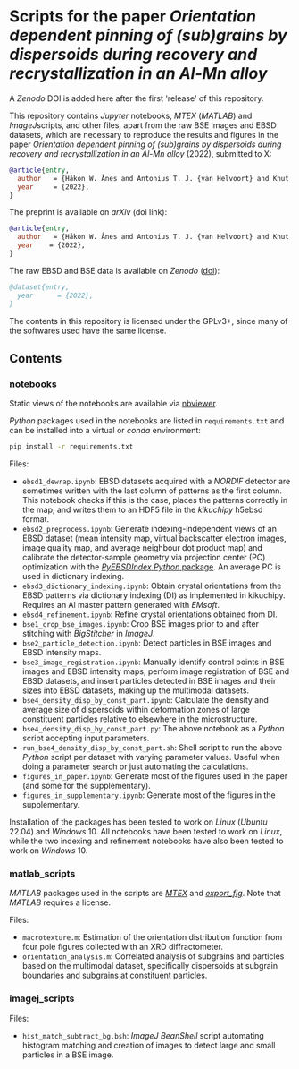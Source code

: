 # Scripts for the paper *Orientation dependent pinning of (sub)grains by dispersoids during recovery and recrystallization in an Al-Mn alloy*

A *Zenodo* DOI is added here after the first 'release' of this repository.

This repository contains *Jupyter* notebooks, *MTEX* (*MATLAB*) and *ImageJ*scripts, and other files, apart from the raw BSE images and EBSD datasets, which are necessary to reproduce the results and figures in the paper *Orientation dependent pinning of (sub)grains by dispersoids during recovery and recrystallization in an Al-Mn alloy* (2022), submitted to X:

```bibtex
@article{entry,
  author   = {Håkon W. Ånes and Antonius T. J. {van Helvoort} and Knut Marthinsen},
  year     = {2022},
}

```

The preprint is available on *arXiv* (doi link):

```bibtex
@article{entry,
  author   = {Håkon W. Ånes and Antonius T. J. {van Helvoort} and Knut Marthinsen},
  year    = {2022},
}
```

The raw EBSD and BSE data is available on *Zenodo* ([doi](https://doi.org/10.5281/zenodo.7383087)):

```bibtex
@dataset{entry,
  year      = {2022},
}
```

The contents in this repository is licensed under the GPLv3+, since many of the softwares used have the same license.

## Contents

### notebooks

Static views of the notebooks are available via [nbviewer](https://nbviewer.org/github/hakonanes/p-texture-al-mn-alloys/tree/main/notebooks/).

*Python* packages used in the notebooks are listed in `requirements.txt` and can be installed into a virtual or *conda* environment:

```bash
pip install -r requirements.txt
```

Files:

* `ebsd1_dewrap.ipynb`: EBSD datasets acquired with a *NORDIF* detector are sometimes written with the last column of patterns as the first column. This notebook checks if this is the case, places the patterns correctly in the map, and writes them to an HDF5 file in the *kikuchipy* h5ebsd format.
* `ebsd2_preprocess.ipynb`: Generate indexing-independent views of an EBSD dataset (mean intensity map, virtual backscatter electron images, image quality map, and average neighbour dot product map) and calibrate the detector-sample geometry via projection center (PC) optimization with the [*PyEBSDIndex* *Python* package](https://github.com/USNavalResearchLaboratory/PyEBSDIndex). An average PC is used in dictionary indexing.
* `ebsd3_dictionary_indexing.ipynb`: Obtain crystal orientations from the EBSD patterns via dictionary indexing (DI) as implemented in kikuchipy. Requires an Al master pattern generated with *EMsoft*.
* `ebsd4_refinement.ipynb`: Refine crystal orientations obtained from DI.
* `bse1_crop_bse_images.ipynb`: Crop BSE images prior to and after stitching with *BigStitcher* in *ImageJ*.
* `bse2_particle_detection.ipynb`: Detect particles in BSE images and EBSD intensity maps.
* `bse3_image_registration.ipynb`: Manually identify control points in BSE images and EBSD intensity maps, perform image registration of BSE and EBSD datasets, and insert particles detected in BSE images and their sizes into EBSD datasets, making up the multimodal datasets.
* `bse4_density_disp_by_const_part.ipynb`: Calculate the density and average size of dispersoids within deformation zones of large constituent particles relative to elsewhere in the microstructure.
* `bse4_density_disp_by_const_part.py`: The above notebook as a *Python* script accepting input parameters.
* `run_bse4_density_disp_by_const_part.sh`: Shell script to run the above *Python* script per dataset with varying parameter values. Useful when doing a parameter search or just automating the calculations.
* `figures_in_paper.ipynb`: Generate most of the figures used in the paper (and some for the supplementary).
* `figures_in_supplementary.ipynb`: Generate most of the figures in the supplementary.

Installation of the packages has been tested to work on *Linux* (*Ubuntu* 22.04) and *Windows* 10. All notebooks have been tested to work on *Linux*, while the two indexing and refinement notebooks have also been tested to work on *Windows* 10.

### matlab_scripts

*MATLAB* packages used in the scripts are [*MTEX*](https://mtex-toolbox.github.io/) and [*export_fig*](https://mathworks.com/matlabcentral/fileexchange/23629-export_fig).
Note that *MATLAB* requires a license.

Files:

* `macrotexture.m`: Estimation of the orientation distribution function from four pole figures collected with an XRD diffractometer.
* `orientation_analysis.m`: Correlated analysis of subgrains and particles based on the multimodal dataset, specifically dispersoids at subgrain boundaries and subgrains at constituent particles.

### imagej_scripts

Files:

* `hist_match_subtract_bg.bsh`: *ImageJ* *BeanShell* script automating histogram matching and creation of images to detect large and small particles in a BSE image.
